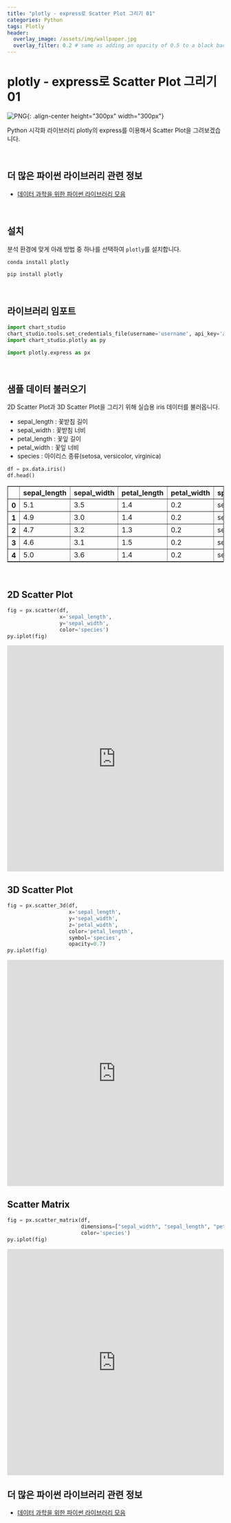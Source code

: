 ```yaml
---
title: "plotly - express로 Scatter Plot 그리기 01"
categories: Python
tags: Plotly
header:
  overlay_image: /assets/img/wallpaper.jpg
  overlay_filter: 0.2 # same as adding an opacity of 0.5 to a black background
---
```

# plotly - express로 Scatter Plot 그리기 01

![PNG](/assets/img/post_img/2019-09-30-python_plotly/img_plotly_logo.PNG){: .align-center height="300px" width="300px"}

Python 시각화 라이브러리 plotly의 express를 이용해서 Scatter Plot을 그려보겠습니다.

<br>

## 더 많은 파이썬 라이브러리 관련 정보

- [데이터 과학을 위한 파이썬 라이브러리 모음](https://wooiljeong.github.io/python/python_library/)


<br>

## 설치

분석 환경에 맞게 아래 방법 중 하나를 선택하여 `plotly`를 설치합니다.

```bash
conda install plotly
```

```bash
pip install plotly
```

<br>

## 라이브러리 임포트


```python
import chart_studio
chart_studio.tools.set_credentials_file(username='username', api_key='api_key')
import chart_studio.plotly as py
```


```python
import plotly.express as px
```

<br>

## 샘플 데이터 불러오기

2D Scatter Plot과 3D Scatter Plot을 그리기 위해 실습용 iris 데이터를 불러옵니다.  

- sepal_length : 꽃받침 길이
- sepal_width : 꽃받침 너비
- petal_length : 꽃잎 길이
- petal_width : 꽃잎 너비
- species : 아이리스 종류(setosa, versicolor, virginica)


```python
df = px.data.iris()
df.head()
```




<div>
<style scoped>
    .dataframe tbody tr th:only-of-type {
        vertical-align: middle;
    }

    .dataframe tbody tr th {
        vertical-align: top;
    }

    .dataframe thead th {
        text-align: right;
    }
</style>
<table border="1" class="dataframe">
  <thead>
    <tr style="text-align: right;">
      <th></th>
      <th>sepal_length</th>
      <th>sepal_width</th>
      <th>petal_length</th>
      <th>petal_width</th>
      <th>species</th>
      <th>species_id</th>
    </tr>
  </thead>
  <tbody>
    <tr>
      <th>0</th>
      <td>5.1</td>
      <td>3.5</td>
      <td>1.4</td>
      <td>0.2</td>
      <td>setosa</td>
      <td>1</td>
    </tr>
    <tr>
      <th>1</th>
      <td>4.9</td>
      <td>3.0</td>
      <td>1.4</td>
      <td>0.2</td>
      <td>setosa</td>
      <td>1</td>
    </tr>
    <tr>
      <th>2</th>
      <td>4.7</td>
      <td>3.2</td>
      <td>1.3</td>
      <td>0.2</td>
      <td>setosa</td>
      <td>1</td>
    </tr>
    <tr>
      <th>3</th>
      <td>4.6</td>
      <td>3.1</td>
      <td>1.5</td>
      <td>0.2</td>
      <td>setosa</td>
      <td>1</td>
    </tr>
    <tr>
      <th>4</th>
      <td>5.0</td>
      <td>3.6</td>
      <td>1.4</td>
      <td>0.2</td>
      <td>setosa</td>
      <td>1</td>
    </tr>
  </tbody>
</table>
</div>

<br>

## 2D Scatter Plot


```python
fig = px.scatter(df,
                 x='sepal_length',
                 y='sepal_width',
                 color='species')
py.iplot(fig)
```





<iframe
    width="100%"
    height="525px"
    src="https://plot.ly/~mcwooil/19.embed"
    frameborder="0"
    allowfullscreen
></iframe>

<br>


## 3D Scatter Plot


```python
fig = px.scatter_3d(df,
                    x='sepal_length',
                    y='sepal_width',
                    z='petal_width',
                    color='petal_length',
                    symbol='species',
                    opacity=0.7)
py.iplot(fig)
```





<iframe
    width="100%"
    height="525px"
    src="https://plot.ly/~mcwooil/21.embed"
    frameborder="0"
    allowfullscreen
></iframe>


<br>

## Scatter Matrix


```python
fig = px.scatter_matrix(df,
                        dimensions=["sepal_width", "sepal_length", "petal_width", "petal_length"],
                        color='species')
py.iplot(fig)
```





<iframe
    width="100%"
    height="525px"
    src="https://plot.ly/~mcwooil/22.embed"
    frameborder="0"
    allowfullscreen
></iframe>

<br>


## 더 많은 파이썬 라이브러리 관련 정보

- [데이터 과학을 위한 파이썬 라이브러리 모음](https://wooiljeong.github.io/python/python_library/)
